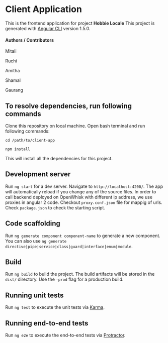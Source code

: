 # Client Application

This is the frontend application for project **Hobbie Locale**
This project is generated with [Angular CLI](https://github.com/angular/angular-cli) version 1.5.0.

#### Authors / Contributors

Mitali

Ruchi

Amitha

Shamal

Gaurang


## To resolve dependencies, run following commands

Clone this repository on local machine. Open bash terminal and run following commands:

`cd /path/to/client-app` 

`npm install`

This will install all the dependencies for this project.


## Development server

Run `ng start` for a dev server. Navigate to `http://localhost:4200/`. The app will automatically reload if you change any of the source files.
In order to call backend deployed on OpenWhisk with different ip address, we use proxies in angular 2 code.
Checkout `proxy.conf.json` file for mappig of urls. 
Check `package.json` to check the starting script.

## Code scaffolding

Run `ng generate component component-name` to generate a new component. You can also use `ng generate directive|pipe|service|class|guard|interface|enum|module`.

## Build

Run `ng build` to build the project. The build artifacts will be stored in the `dist/` directory. Use the `-prod` flag for a production build.

## Running unit tests

Run `ng test` to execute the unit tests via [Karma](https://karma-runner.github.io).

## Running end-to-end tests

Run `ng e2e` to execute the end-to-end tests via [Protractor](http://www.protractortest.org/).
